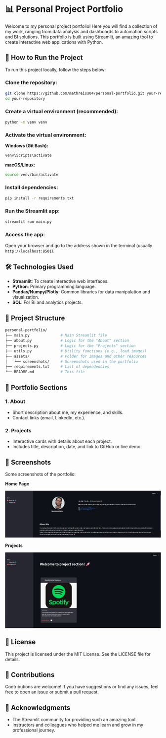 # 📊 Personal Project Portfolio

Welcome to my personal project portfolio! Here you will find a collection of my work, ranging from data analysis and dashboards to automation scripts and BI solutions. This portfolio is built using Streamlit, an amazing tool to create interactive web applications with Python.

## 🚀 How to Run the Project

To run this project locally, follow the steps below:

### Clone the repository:
```bash
git clone https://github.com/mathreiss04/personal-portfolio.git your-repository
cd your-repository
```

### Create a virtual environment (recommended):
```bash
python -m venv venv
```

### Activate the virtual environment:
**Windows (Git Bash):**
```bash
venv\Scripts\activate
```

**macOS/Linux:**
```bash
source venv/bin/activate
```

### Install dependencies:
```bash
pip install -r requirements.txt
```

### Run the Streamlit app:
```bash
streamlit run main.py
```

### Access the app:
Open your browser and go to the address shown in the terminal (usually `http://localhost:8501`).

## 🛠️ Technologies Used

- **Streamlit**: To create interactive web interfaces.
- **Python**: Primary programming language.
- **Pandas/Numpy/Plotly**: Common libraries for data manipulation and visualization.
- **SQL**: For BI and analytics projects.

## 📂 Project Structure
```bash
personal-portfolio/
├── main.py              # Main Streamlit file
├── about.py             # Logic for the "About" section
├── projects.py          # Logic for the "Projects" section
├── utils.py             # Utility functions (e.g., load images)
├── assets/              # Folder for images and other resources
│   └── screenshots/     # Screenshots used in the portfolio
├── requirements.txt     # List of dependencies
└── README.md            # This file
```

## 🎯 Portfolio Sections

### 1. About
- Short description about me, my experience, and skills.
- Contact links (email, LinkedIn, etc.).

### 2. Projects
- Interactive cards with details about each project.
- Includes title, description, date, and link to GitHub or live demo.

## 📸 Screenshots
Some screenshots of the portfolio:

**Home Page**

![Home Page](assets/images/home-page.png)

**Projects**

![Projects](assets/images/projects.png)

## 📝 License
This project is licensed under the MIT License. See the LICENSE file for details.

## 🤝 Contributions
Contributions are welcome! If you have suggestions or find any issues, feel free to open an issue or submit a pull request.


## 🙏 Acknowledgments
- The Streamlit community for providing such an amazing tool.
- Instructors and colleagues who helped me learn and grow in my professional journey.
